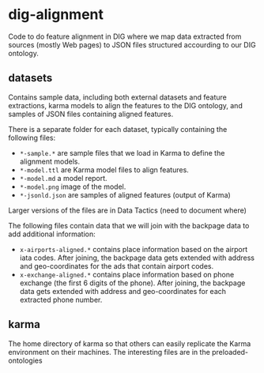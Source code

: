 dig-alignment
=============

Code to do feature alignment in DIG where we map data extracted from sources (mostly Web pages) to JSON files structured accourding to our DIG ontology.

## datasets
Contains sample data, including both external datasets and feature extractions, karma models to align the features to the DIG ontology, and samples of JSON files containing aligned features. 

There is a separate folder for each dataset, typically containing the following files:

- `*-sample.*` are sample files that we load in Karma to define the alignment models.
- `*-model.ttl` are Karma model files to align features.
- `*-model.md` a model report.
- `*-model.png` image of the model.
- `*-jsonld.json` are samples of aligned features (output of Karma)

Larger versions of the files are in Data Tactics (need to document where)

The following files contain data that we will join with the backpage data to add additional information:

- `x-airports-aligned.*` contains place information based on the airport iata codes. After joining, the backpage data gets extended with address and geo-coordinates for the ads that contain airport codes.
- `x-exchange-aligned.*` contains place information based on phone exchange (the first 6 digits of the phone). After joining, the backpage data gets extended with address and geo-coordinates for each extracted phone number.

## karma
The home directory of karma so that others can easily replicate the Karma environment on their machines. The interesting files are in the preloaded-ontologies
